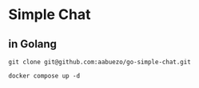 # Simple Chat
## in Golang

`git clone git@github.com:aabuezo/go-simple-chat.git`

`docker compose up -d`
